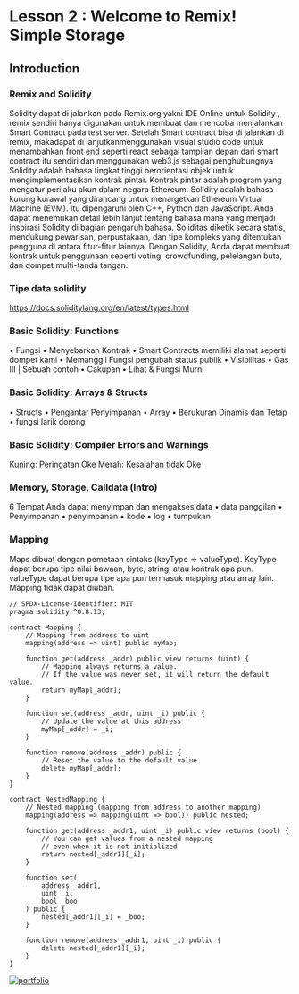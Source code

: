 # Lesson 2 : Welcome to Remix! Simple Storage
## Introduction
### Remix and Solidity
Solidity dapat di jalankan pada Remix.org yakni  IDE Online untuk Solidity , remix sendiri hanya digunakan untuk membuat dan mencoba menjalankan Smart Contract pada test server. Setelah Smart contract bisa di jalankan di remix, makadapat di lanjutkanmenggunakan visual studio code untuk menambahkan front end seperti react sebagai tampilan depan dari smart contract itu sendiri dan menggunakan web3.js sebagai penghubungnya
Solidity adalah bahasa tingkat tinggi berorientasi objek untuk mengimplementasikan kontrak pintar. Kontrak pintar adalah program yang mengatur perilaku akun dalam negara Ethereum. Solidity adalah bahasa kurung kurawal yang dirancang untuk menargetkan Ethereum Virtual Machine (EVM). Itu dipengaruhi oleh C++, Python dan JavaScript. Anda dapat menemukan detail lebih lanjut tentang bahasa mana yang menjadi inspirasi Solidity di bagian pengaruh bahasa. Soliditas diketik secara statis, mendukung pewarisan, perpustakaan, dan tipe kompleks yang ditentukan pengguna di antara fitur-fitur lainnya. Dengan Solidity, Anda dapat membuat kontrak untuk penggunaan seperti voting, crowdfunding, pelelangan buta, dan dompet multi-tanda tangan.
### Tipe data solidity
https://docs.soliditylang.org/en/latest/types.html
### Basic Solidity: Functions
•	Fungsi
•	Menyebarkan Kontrak
•	Smart Contracts memiliki alamat seperti dompet kami
•	Memanggil Fungsi pengubah status publik
•	Visibilitas
•	Gas III | Sebuah contoh
•	Cakupan
•	Lihat & Fungsi Murni
### Basic Solidity: Arrays & Structs
•	Structs
•	Pengantar Penyimpanan
•	Array
•	Berukuran Dinamis dan Tetap
•	fungsi larik dorong

### Basic Solidity: Compiler Errors and Warnings
Kuning: Peringatan Oke
Merah: Kesalahan tidak Oke

### Memory, Storage, Calldata (Intro)
6 Tempat Anda dapat menyimpan dan mengakses data
•	data panggilan
•	Penyimpanan
•	penyimpanan
•	kode
•	log
•	tumpukan

### Mapping
Maps dibuat dengan pemetaan sintaks (keyType => valueType). KeyType dapat berupa tipe nilai bawaan, byte, string, atau kontrak apa pun. valueType dapat berupa tipe apa pun termasuk mapping atau array lain. Mapping tidak dapat diubah. 
```solidity
// SPDX-License-Identifier: MIT
pragma solidity ^0.8.13;

contract Mapping {
    // Mapping from address to uint
    mapping(address => uint) public myMap;

    function get(address _addr) public view returns (uint) {
        // Mapping always returns a value.
        // If the value was never set, it will return the default value.
        return myMap[_addr];
    }

    function set(address _addr, uint _i) public {
        // Update the value at this address
        myMap[_addr] = _i;
    }

    function remove(address _addr) public {
        // Reset the value to the default value.
        delete myMap[_addr];
    }
}

contract NestedMapping {
    // Nested mapping (mapping from address to another mapping)
    mapping(address => mapping(uint => bool)) public nested;

    function get(address _addr1, uint _i) public view returns (bool) {
        // You can get values from a nested mapping
        // even when it is not initialized
        return nested[_addr1][_i];
    }

    function set(
        address _addr1,
        uint _i,
        bool _boo
    ) public {
        nested[_addr1][_i] = _boo;
    }

    function remove(address _addr1, uint _i) public {
        delete nested[_addr1][_i];
    }
}
```
[![portfolio](https://img.shields.io/badge/my_portfolio-000?style=for-the-badge&logo=ko-fi&logoColor=white)](https://katherinempeterson.com/)
